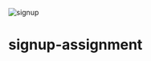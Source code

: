 ![signup](https://github.com/user-attachments/assets/f670f215-54ef-44d9-a874-850a7e616222)
# signup-assignment
